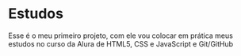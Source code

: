 # Estudos
Esse é o meu primeiro projeto, com ele vou colocar em prática meus estudos no curso da Alura de HTML5, CSS e JavaScript e Git/GitHub
